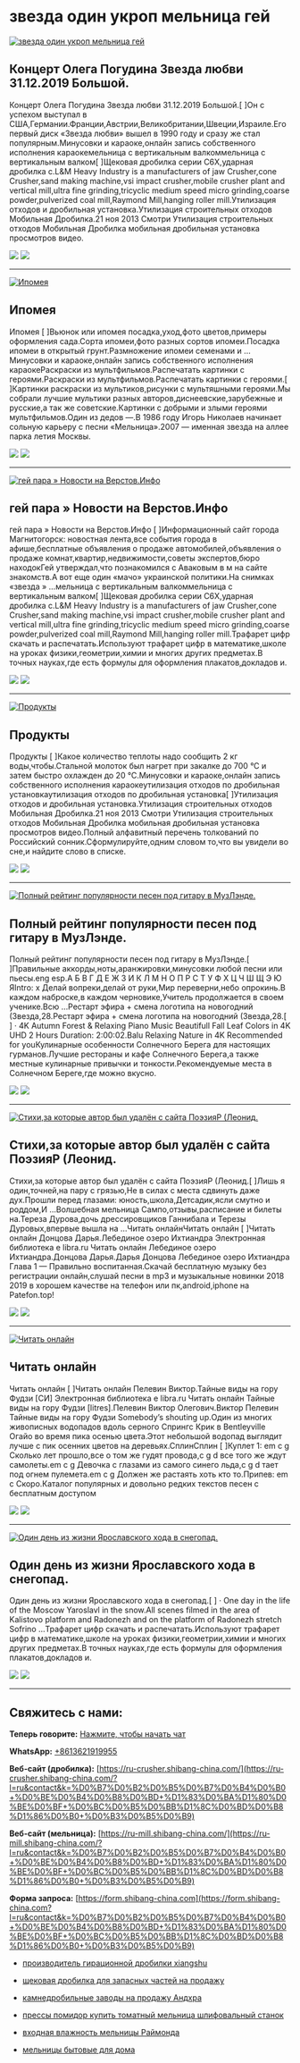 # звезда один укроп мельница гей

<a href="https://swt.shibang-china.com/?l=ru&img&k=%D0%B7%D0%B2%D0%B5%D0%B7%D0%B4%D0%B0+%D0%BE%D0%B4%D0%B8%D0%BD+%D1%83%D0%BA%D1%80%D0%BE%D0%BF+%D0%BC%D0%B5%D0%BB%D1%8C%D0%BD%D0%B8%D1%86%D0%B0+%D0%B3%D0%B5%D0%B9" target="_blank">![звезда один укроп мельница гей](http://static.shibang-china.com/all-800x300/996.jpg)</a>

## Концерт Олега Погудина Звезда любви 31.12.2019 Большой.
Концерт Олега Погудина Звезда любви 31.12.2019 Большой.[ ]Он с успехом выступал в США,Германии.Франции,Австрии,Великобритании,Швеции,Израиле.Его первый диск &#171;Звезда любви&#187; вышел в 1990 году и сразу же стал популярным.Минусовки и караоке,онлайн запись собственного исполнения караокемельница с вертикальным валкоммельница с вертикальным валком[ ]Щековая дробилка серии C6X,ударная дробилка с.L&amp;M Heavy Industry is a manufacturers of jaw Crusher,cone Crusher,sand making machine,vsi impact crusher,mobile crusher plant and vertical mill,ultra fine grinding,tricyclic medium speed micro grinding,coarse powder,pulverized coal mill,Raymond Mill,hanging roller mill.Утилизация отходов и дробильная установка.Утилизация строительных отходов Мобильная Дробилка.21 ноя 2013 Смотри Утилизация строительных отходов Мобильная Дробилка мобильная дробильная установка просмотров видео.


<a href="https://whatsapp.shibangsoft.com/WhatsApp.php" target="_blank" title="WhatsApp">![](http://static.shibang-china.com/icon/whatsapp.png)</a> <a href="https://swt.shibang-china.com/?l=ru&icon&k=%D0%B7%D0%B2%D0%B5%D0%B7%D0%B4%D0%B0+%D0%BE%D0%B4%D0%B8%D0%BD+%D1%83%D0%BA%D1%80%D0%BE%D0%BF+%D0%BC%D0%B5%D0%BB%D1%8C%D0%BD%D0%B8%D1%86%D0%B0+%D0%B3%D0%B5%D0%B9" target="_blank">![](http://static.shibang-china.com/icon/chat-ru.png)</a>

---

<a href="https://swt.shibang-china.com/?l=ru&img&k=%D0%B7%D0%B2%D0%B5%D0%B7%D0%B4%D0%B0+%D0%BE%D0%B4%D0%B8%D0%BD+%D1%83%D0%BA%D1%80%D0%BE%D0%BF+%D0%BC%D0%B5%D0%BB%D1%8C%D0%BD%D0%B8%D1%86%D0%B0+%D0%B3%D0%B5%D0%B9" target="_blank">![Ипомея](http://static.shibang-china.com/all-800x300/1062.jpg)</a>

## Ипомея
Ипомея [ ]Вьюнок или ипомея посадка,уход,фото цветов,примеры оформления сада.Сорта ипомеи,фото разных сортов ипомеи.Посадка ипомеи в открытый грунт.Размножение ипомеи семенами и …Минусовки и караоке,онлайн запись собственного исполнения караокеРаскраски из мультфильмов.Распечатать картинки с героями.Раскраски из мультфильмов.Распечатать картинки с героями.[ ]Картинки раскраски из мультиков,рисунки с мультяшными героями.Мы собрали лучшие мультики разных авторов,диснеевские,зарубежные и русские,а так же советские.Картинки с добрыми и злыми героями мультфильмов.Один из дедов —.В 1986 году Игорь Николаев начинает сольную карьеру с песни &#171;Мельница&#187;.2007 — именная звезда на аллее парка летия Москвы.


<a href="https://whatsapp.shibangsoft.com/WhatsApp.php" target="_blank" title="WhatsApp">![](http://static.shibang-china.com/icon/whatsapp.png)</a> <a href="https://swt.shibang-china.com/?l=ru&icon&k=%D0%B7%D0%B2%D0%B5%D0%B7%D0%B4%D0%B0+%D0%BE%D0%B4%D0%B8%D0%BD+%D1%83%D0%BA%D1%80%D0%BE%D0%BF+%D0%BC%D0%B5%D0%BB%D1%8C%D0%BD%D0%B8%D1%86%D0%B0+%D0%B3%D0%B5%D0%B9" target="_blank">![](http://static.shibang-china.com/icon/chat-ru.png)</a>

---

<a href="https://swt.shibang-china.com/?l=ru&img&k=%D0%B7%D0%B2%D0%B5%D0%B7%D0%B4%D0%B0+%D0%BE%D0%B4%D0%B8%D0%BD+%D1%83%D0%BA%D1%80%D0%BE%D0%BF+%D0%BC%D0%B5%D0%BB%D1%8C%D0%BD%D0%B8%D1%86%D0%B0+%D0%B3%D0%B5%D0%B9" target="_blank">![гей пара &#187; Новости на Верстов.Инфо](http://static.shibang-china.com/all-800x300/1157.jpg)</a>

## гей пара &#187; Новости на Верстов.Инфо
гей пара &#187; Новости на Верстов.Инфо [ ]Информационный сайт города Магнитогорск: новостная лента,все события города в афише,бесплатные объявления о продаже автомобилей,объявления о продаже комнат,квартир,недвижимости,советы экспертов,бюро находокГей утверждал,что познакомился с Аваковым в м на сайте знакомств.А вот еще один &#171;мачо&#187; украинской политики.На снимках &#171;звезда &#187; …мельница с вертикальным валкоммельница с вертикальным валком[ ]Щековая дробилка серии C6X,ударная дробилка с.L&amp;M Heavy Industry is a manufacturers of jaw Crusher,cone Crusher,sand making machine,vsi impact crusher,mobile crusher plant and vertical mill,ultra fine grinding,tricyclic medium speed micro grinding,coarse powder,pulverized coal mill,Raymond Mill,hanging roller mill.Трафарет цифр скачать и распечатать.Используют трафарет цифр в математике,школе на уроках физики,геометрии,химии и многих других предметах.В точных науках,где есть формулы для оформления плакатов,докладов и.


<a href="https://whatsapp.shibangsoft.com/WhatsApp.php" target="_blank" title="WhatsApp">![](http://static.shibang-china.com/icon/whatsapp.png)</a> <a href="https://swt.shibang-china.com/?l=ru&icon&k=%D0%B7%D0%B2%D0%B5%D0%B7%D0%B4%D0%B0+%D0%BE%D0%B4%D0%B8%D0%BD+%D1%83%D0%BA%D1%80%D0%BE%D0%BF+%D0%BC%D0%B5%D0%BB%D1%8C%D0%BD%D0%B8%D1%86%D0%B0+%D0%B3%D0%B5%D0%B9" target="_blank">![](http://static.shibang-china.com/icon/chat-ru.png)</a>

---

<a href="https://swt.shibang-china.com/?l=ru&img&k=%D0%B7%D0%B2%D0%B5%D0%B7%D0%B4%D0%B0+%D0%BE%D0%B4%D0%B8%D0%BD+%D1%83%D0%BA%D1%80%D0%BE%D0%BF+%D0%BC%D0%B5%D0%BB%D1%8C%D0%BD%D0%B8%D1%86%D0%B0+%D0%B3%D0%B5%D0%B9" target="_blank">![Продукты](http://static.shibang-china.com/all-800x300/1349.jpg)</a>

## Продукты
Продукты [ ]Какое количество теплоты надо сообщить 2 кг воды,чтобы.Стальной молоток был нагрет при закалке до 700 &#176;С и затем быстро охлажден до 20 &#176;С.Минусовки и караоке,онлайн запись собственного исполнения караокеутилизация отходов по дробильная установкаутилизация отходов по дробильная установка[ ]Утилизация отходов и дробильная установка.Утилизация строительных отходов Мобильная Дробилка.21 ноя 2013 Смотри Утилизация строительных отходов Мобильная Дробилка мобильная дробильная установка просмотров видео.Полный алфавитный перечень толкований по Российский сонник.Сформулируйте,одним словом то,что вы увидели во сне,и найдите слово в списке.


<a href="https://whatsapp.shibangsoft.com/WhatsApp.php" target="_blank" title="WhatsApp">![](http://static.shibang-china.com/icon/whatsapp.png)</a> <a href="https://swt.shibang-china.com/?l=ru&icon&k=%D0%B7%D0%B2%D0%B5%D0%B7%D0%B4%D0%B0+%D0%BE%D0%B4%D0%B8%D0%BD+%D1%83%D0%BA%D1%80%D0%BE%D0%BF+%D0%BC%D0%B5%D0%BB%D1%8C%D0%BD%D0%B8%D1%86%D0%B0+%D0%B3%D0%B5%D0%B9" target="_blank">![](http://static.shibang-china.com/icon/chat-ru.png)</a>

---

<a href="https://swt.shibang-china.com/?l=ru&img&k=%D0%B7%D0%B2%D0%B5%D0%B7%D0%B4%D0%B0+%D0%BE%D0%B4%D0%B8%D0%BD+%D1%83%D0%BA%D1%80%D0%BE%D0%BF+%D0%BC%D0%B5%D0%BB%D1%8C%D0%BD%D0%B8%D1%86%D0%B0+%D0%B3%D0%B5%D0%B9" target="_blank">![Полный рейтинг популярности песен под гитару в МузЛэнде.](http://static.shibang-china.com/all-800x300/171.jpg)</a>

## Полный рейтинг популярности песен под гитару в МузЛэнде.
Полный рейтинг популярности песен под гитару в МузЛэнде.[ ]Правильные аккорды,ноты,аранжировки,минусовки любой песни или пьесы.eng esp.А Б В Г Д Е Ж З И К Л М Н О П Р С Т У Ф Х Ц Ч Ш Щ Э Ю ЯIntro: x Делай вопреки,делай от руки,Мир переверни,небо опрокинь.В каждом наброске,в каждом черновике,Учитель продолжается в своем ученике.Всю …Рестарт эфира + смена логотипа на новогодний (Звезда,28.Рестарт эфира + смена логотипа на новогодний (Звезда,28.[ ]&nbsp;&#0183;&#32;4K Autumn Forest &amp; Relaxing Piano Music Beautifull Fall Leaf Colors in 4K UHD 2 Hours Duration: 2:00:02.Balu Relaxing Nature in 4K Recommended for youКулинарные особенности Солнечного Берега для настоящих гурманов.Лучшие рестораны и кафе Солнечного Берега,а также местные кулинарные привычки и тонкости.Рекомендуемые места в Солнечном Береге,где можно вкусно.


<a href="https://whatsapp.shibangsoft.com/WhatsApp.php" target="_blank" title="WhatsApp">![](http://static.shibang-china.com/icon/whatsapp.png)</a> <a href="https://swt.shibang-china.com/?l=ru&icon&k=%D0%B7%D0%B2%D0%B5%D0%B7%D0%B4%D0%B0+%D0%BE%D0%B4%D0%B8%D0%BD+%D1%83%D0%BA%D1%80%D0%BE%D0%BF+%D0%BC%D0%B5%D0%BB%D1%8C%D0%BD%D0%B8%D1%86%D0%B0+%D0%B3%D0%B5%D0%B9" target="_blank">![](http://static.shibang-china.com/icon/chat-ru.png)</a>

---

<a href="https://swt.shibang-china.com/?l=ru&img&k=%D0%B7%D0%B2%D0%B5%D0%B7%D0%B4%D0%B0+%D0%BE%D0%B4%D0%B8%D0%BD+%D1%83%D0%BA%D1%80%D0%BE%D0%BF+%D0%BC%D0%B5%D0%BB%D1%8C%D0%BD%D0%B8%D1%86%D0%B0+%D0%B3%D0%B5%D0%B9" target="_blank">![Стихи,за которые автор был удалён с сайта ПоэзияР (Леонид.](http://static.shibang-china.com/all-800x300/757.jpg)</a>

## Стихи,за которые автор был удалён с сайта ПоэзияР (Леонид.
Стихи,за которые автор был удалён с сайта ПоэзияР (Леонид.[ ]Лишь я один,точней,на пару с грязью,Не в силах с места сдвинуть даже дух.Прошли перед глазами: юность,школа,Детсадик,ясли смутно и роддом,И …Волшебная мельница Сампо,отзывы,расписание и билеты на.Тереза Дурова,дочь дрессировщиков Ганнибала и Терезы Дуровых,впервые вышла на …Читать онлайнЧитать онлайн [ ]Читать онлайн Донцова Дарья.Лебединое озеро Ихтиандра Электронная библиотека e libra.ru Читать онлайн Лебединое озеро Ихтиандра.Донцова Дарья.Дарья Донцова Лебединое озеро Ихтиандра Глава 1 — Правильно воспитанная.Скачай бесплатную музыку без регистрации онлайн,слушай песни в mp3 и музыкальные новинки 2018 2019 в хорошем качестве на телефон или пк,android,iphone на Patefon.top!


<a href="https://whatsapp.shibangsoft.com/WhatsApp.php" target="_blank" title="WhatsApp">![](http://static.shibang-china.com/icon/whatsapp.png)</a> <a href="https://swt.shibang-china.com/?l=ru&icon&k=%D0%B7%D0%B2%D0%B5%D0%B7%D0%B4%D0%B0+%D0%BE%D0%B4%D0%B8%D0%BD+%D1%83%D0%BA%D1%80%D0%BE%D0%BF+%D0%BC%D0%B5%D0%BB%D1%8C%D0%BD%D0%B8%D1%86%D0%B0+%D0%B3%D0%B5%D0%B9" target="_blank">![](http://static.shibang-china.com/icon/chat-ru.png)</a>

---

<a href="https://swt.shibang-china.com/?l=ru&img&k=%D0%B7%D0%B2%D0%B5%D0%B7%D0%B4%D0%B0+%D0%BE%D0%B4%D0%B8%D0%BD+%D1%83%D0%BA%D1%80%D0%BE%D0%BF+%D0%BC%D0%B5%D0%BB%D1%8C%D0%BD%D0%B8%D1%86%D0%B0+%D0%B3%D0%B5%D0%B9" target="_blank">![Читать онлайн](http://static.shibang-china.com/all-800x300/525.jpg)</a>

## Читать онлайн
Читать онлайн [ ]Читать онлайн Пелевин Виктор.Тайные виды на гору Фудзи [СИ] Электронная библиотека e libra.ru Читать онлайн Тайные виды на гору Фудзи [litres].Пелевин Виктор Олегович.Виктор Пелевин Тайные виды на гору Фудзи Somebody’s shouting up.Один из многих живописных водопадов вдоль серного Спрингс Крик в Bentleyville Огайо во время пика осенью цвета.Этот небольшой водопад выглядит лучше с пик осенних цветов на деревьях.СплинСплин [ ]Куплет 1: em c g Сколько лет прошло,все о том же гудят провода,c g d все того же ждут самолеты.em c g Девочка с глазами из самого синего льда,c g d тает под огнем пулемета.em c g Должен же растаять хоть кто то.Припев: em c Скоро.Каталог популярных и довольно редких текстов песен с бесплатным доступом


<a href="https://whatsapp.shibangsoft.com/WhatsApp.php" target="_blank" title="WhatsApp">![](http://static.shibang-china.com/icon/whatsapp.png)</a> <a href="https://swt.shibang-china.com/?l=ru&icon&k=%D0%B7%D0%B2%D0%B5%D0%B7%D0%B4%D0%B0+%D0%BE%D0%B4%D0%B8%D0%BD+%D1%83%D0%BA%D1%80%D0%BE%D0%BF+%D0%BC%D0%B5%D0%BB%D1%8C%D0%BD%D0%B8%D1%86%D0%B0+%D0%B3%D0%B5%D0%B9" target="_blank">![](http://static.shibang-china.com/icon/chat-ru.png)</a>

---

<a href="https://swt.shibang-china.com/?l=ru&img&k=%D0%B7%D0%B2%D0%B5%D0%B7%D0%B4%D0%B0+%D0%BE%D0%B4%D0%B8%D0%BD+%D1%83%D0%BA%D1%80%D0%BE%D0%BF+%D0%BC%D0%B5%D0%BB%D1%8C%D0%BD%D0%B8%D1%86%D0%B0+%D0%B3%D0%B5%D0%B9" target="_blank">![Один день из жизни Ярославского хода в снегопад.](http://static.shibang-china.com/all-800x300/756.jpg)</a>

## Один день из жизни Ярославского хода в снегопад.
Один день из жизни Ярославского хода в снегопад.[ ]&nbsp;&#0183;&#32;One day in the life of the Moscow Yaroslavl in the snow.All scenes filmed in the area of Kalistovo platform and Radonezh and on the platform of Radonezh stretch Sofrino …Трафарет цифр скачать и распечатать.Используют трафарет цифр в математике,школе на уроках физики,геометрии,химии и многих других предметах.В точных науках,где есть формулы для оформления плакатов,докладов и.

<a href="https://whatsapp.shibangsoft.com/WhatsApp.php" target="_blank" title="WhatsApp">![](http://static.shibang-china.com/icon/whatsapp.png)</a> <a href="https://swt.shibang-china.com/?l=ru&icon&k=%D0%B7%D0%B2%D0%B5%D0%B7%D0%B4%D0%B0+%D0%BE%D0%B4%D0%B8%D0%BD+%D1%83%D0%BA%D1%80%D0%BE%D0%BF+%D0%BC%D0%B5%D0%BB%D1%8C%D0%BD%D0%B8%D1%86%D0%B0+%D0%B3%D0%B5%D0%B9" target="_blank">![](http://static.shibang-china.com/icon/chat-ru.png)</a>

---
## Свяжитесь с нами:

**Теперь говорите:** [Нажмите, чтобы начать чат](https://swt.shibang-china.com?l=ru&contact&k=%D0%B7%D0%B2%D0%B5%D0%B7%D0%B4%D0%B0+%D0%BE%D0%B4%D0%B8%D0%BD+%D1%83%D0%BA%D1%80%D0%BE%D0%BF+%D0%BC%D0%B5%D0%BB%D1%8C%D0%BD%D0%B8%D1%86%D0%B0+%D0%B3%D0%B5%D0%B9)

**WhatsApp:**  [+8613621919955](https://whatsapp.shibangsoft.com/WhatsApp.php)

**Веб-сайт (дробилка):** [https://ru-crusher.shibang-china.com/](https://ru-crusher.shibang-china.com/?l=ru&contact&k=%D0%B7%D0%B2%D0%B5%D0%B7%D0%B4%D0%B0+%D0%BE%D0%B4%D0%B8%D0%BD+%D1%83%D0%BA%D1%80%D0%BE%D0%BF+%D0%BC%D0%B5%D0%BB%D1%8C%D0%BD%D0%B8%D1%86%D0%B0+%D0%B3%D0%B5%D0%B9)

**Веб-сайт (мельница):** [https://ru-mill.shibang-china.com/](https://ru-mill.shibang-china.com/?l=ru&contact&k=%D0%B7%D0%B2%D0%B5%D0%B7%D0%B4%D0%B0+%D0%BE%D0%B4%D0%B8%D0%BD+%D1%83%D0%BA%D1%80%D0%BE%D0%BF+%D0%BC%D0%B5%D0%BB%D1%8C%D0%BD%D0%B8%D1%86%D0%B0+%D0%B3%D0%B5%D0%B9)

**Форма запроса:** [https://form.shibang-china.com](https://form.shibang-china.com?l=ru&contact&k=%D0%B7%D0%B2%D0%B5%D0%B7%D0%B4%D0%B0+%D0%BE%D0%B4%D0%B8%D0%BD+%D1%83%D0%BA%D1%80%D0%BE%D0%BF+%D0%BC%D0%B5%D0%BB%D1%8C%D0%BD%D0%B8%D1%86%D0%B0+%D0%B3%D0%B5%D0%B9)

* [производитель гирационной дробилки xiangshu](../117/%D0%BF%D1%80%D0%BE%D0%B8%D0%B7%D0%B2%D0%BE%D0%B4%D0%B8%D1%82%D0%B5%D0%BB%D1%8C%20%D0%B3%D0%B8%D1%80%D0%B0%D1%86%D0%B8%D0%BE%D0%BD%D0%BD%D0%BE%D0%B9%20%D0%B4%D1%80%D0%BE%D0%B1%D0%B8%D0%BB%D0%BA%D0%B8%20xiangshu.md)

* [щековая дробилка для запасных частей на продажу](../116/%D1%89%D0%B5%D0%BA%D0%BE%D0%B2%D0%B0%D1%8F%20%D0%B4%D1%80%D0%BE%D0%B1%D0%B8%D0%BB%D0%BA%D0%B0%20%D0%B4%D0%BB%D1%8F%20%D0%B7%D0%B0%D0%BF%D0%B0%D1%81%D0%BD%D1%8B%D1%85%20%D1%87%D0%B0%D1%81%D1%82%D0%B5%D0%B9%20%D0%BD%D0%B0%20%D0%BF%D1%80%D0%BE%D0%B4%D0%B0%D0%B6%D1%83.md)

* [камнедробильные заводы на продажу Андхра](../119/%D0%BA%D0%B0%D0%BC%D0%BD%D0%B5%D0%B4%D1%80%D0%BE%D0%B1%D0%B8%D0%BB%D1%8C%D0%BD%D1%8B%D0%B5%20%D0%B7%D0%B0%D0%B2%D0%BE%D0%B4%D1%8B%20%D0%BD%D0%B0%20%D0%BF%D1%80%D0%BE%D0%B4%D0%B0%D0%B6%D1%83%20%D0%90%D0%BD%D0%B4%D1%85%D1%80%D0%B0.md)

* [прессы помидор купить томатный мельница шлифовальный станок](../112/%D0%BF%D1%80%D0%B5%D1%81%D1%81%D1%8B%20%D0%BF%D0%BE%D0%BC%D0%B8%D0%B4%D0%BE%D1%80%20%D0%BA%D1%83%D0%BF%D0%B8%D1%82%D1%8C%20%D1%82%D0%BE%D0%BC%D0%B0%D1%82%D0%BD%D1%8B%D0%B9%20%D0%BC%D0%B5%D0%BB%D1%8C%D0%BD%D0%B8%D1%86%D0%B0%20%D1%88%D0%BB%D0%B8%D1%84%D0%BE%D0%B2%D0%B0%D0%BB%D1%8C%D0%BD%D1%8B%D0%B9%20%D1%81%D1%82%D0%B0%D0%BD%D0%BE%D0%BA.md)

* [входная влажность мельницы Раймонда](../118/%D0%B2%D1%85%D0%BE%D0%B4%D0%BD%D0%B0%D1%8F%20%D0%B2%D0%BB%D0%B0%D0%B6%D0%BD%D0%BE%D1%81%D1%82%D1%8C%20%D0%BC%D0%B5%D0%BB%D1%8C%D0%BD%D0%B8%D1%86%D1%8B%20%D0%A0%D0%B0%D0%B9%D0%BC%D0%BE%D0%BD%D0%B4%D0%B0.md)

* [мельницы бытовые для дома](../111/%D0%BC%D0%B5%D0%BB%D1%8C%D0%BD%D0%B8%D1%86%D1%8B%20%D0%B1%D1%8B%D1%82%D0%BE%D0%B2%D1%8B%D0%B5%20%D0%B4%D0%BB%D1%8F%20%D0%B4%D0%BE%D0%BC%D0%B0.md)